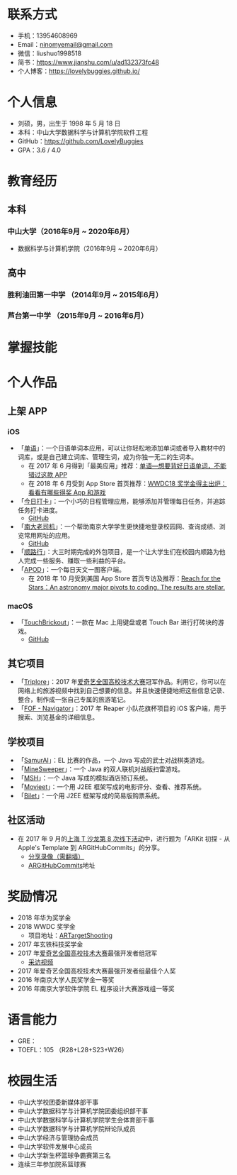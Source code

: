 # 联系方式

* 手机：13954608969
* Email：ninomyemail@gmail.com
* 微信：liushuo1998518
* 简书：https://www.jianshu.com/u/ad132373fc48
* 个人博客：https://lovelybuggies.github.io/

# 个人信息

 * 刘硕，男，出生于 1998 年 5 月 18 日
 * 本科：中山大学数据科学与计算机学院软件工程
 * GitHub：https://github.com/LovelyBuggies
 * GPA：3.6 / 4.0

# 教育经历

## 本科

### 中山大学（2016年9月 ~ 2020年6月）

* 数据科学与计算机学院（2016年9月 ~ 2020年6月） 

## 高中

### 胜利油田第一中学 （2014年9月 ~ 2015年6月）

### 芦台第一中学 （2015年9月 ~ 2016年6月）

# 掌握技能



# 个人作品

## 上架 APP

### iOS

* 「[单语](https://itunes.apple.com/cn/app/单语-日语生词本-日语单词-日语学习/id1086636706)」：一个日语单词本应用，可以让你轻松地添加单词或者导入教材中的词库，或是自己建立词库、管理生词，成为你独一无二的生词本。
  * 在 2017 年 6 月得到「最美应用」推荐：[单语—想要背好日语单词，不能错过这款 APP](http://zuimeia.com/app/5088)
  * 在 2018 年 6 月受到 App Store 首页推荐：[WWDC18 奖学金得主出炉：看看有哪些得奖 App 和游戏](https://itunes.apple.com/cn/story/id1384637708)
* 「[今日打卡](https://itunes.apple.com/cn/app/keeping-任务管理利器-打卡习惯养成/id1197272196)」：一个小巧的日程管理应用，能够添加并管理每日任务，并追踪任务打卡进度。
  *  [GitHub](https://github.com/songkuixi/Keeping)
* 「[南大老司机](https://itunes.apple.com/cn/app/nju-login/id1164049093)」：一个帮助南京大学学生更快捷地登录校园网、查询成绩、浏览常用网址的应用。
  *  [GitHub](https://github.com/songkuixi/NJUHelper)
* 「[顺路行](https://itunes.apple.com/cn/app/顺路行/id1290596835)」：大三时期完成的外包项目，是一个让大学生们在校园内顺路为他人完成一些服务、赚取一些利益的平台。
* 「[APOD](https://itunes.apple.com/us/app/apod/id1173315594)」：一个每日天文一图客户端。
    * 在 2018 年 10 月受到美国 App Store 首页专访及推荐：[Reach for the Stars：An astronomy major pivots to coding. The results are stellar.](https://itunes.apple.com/hk/story/id1435972425)

### macOS

* 「[TouchBrickout](https://itunes.apple.com/cn/app/touchbrickout/id1314804894)」：一款在 Mac 上用键盘或者 Touch Bar 进行打砖块的游戏。
  *  [GitHub](https://github.com/songkuixi/TouchBreakout)

## 其它项目

* 「[Triplore](https://github.com/songkuixi/Triplore)」：2017 年[爱奇艺全国高校技术大赛](https://www.nowcoder.com/activity/iqiyi2017)冠军作品。利用它，你可以在网络上的旅游视频中找到自己想要的信息。并且快速便捷地把这些信息记录、整合，制作成一张自己专属的旅游笔记。
* 「[FOF - Navigator](https://github.com/ReaperCitiCup/Reaper-iOS)」：2017 年 Reaper 小队花旗杯项目的 iOS 客户端，用于搜索、浏览基金的详细信息。

## 学校项目

* 「[SamurAI](https://github.com/Sorumi/IArumaS)」：EL 比赛的作品，一个 Java 写成的武士对战棋类游戏。
* 「[MineSweeper](https://github.com/songkuixi/MineSweeper)」：一个 Java 的双人联机对战版扫雷游戏。
* 「[MSH](https://github.com/Inf1NityNJU/MSH)」：一个 Java 写成的模拟酒店预订系统。
* 「[Movieet](https://github.com/songkuixi/Movieet)」：一个用 J2EE 框架写成的电影评分、查看、推荐系统。
* 「[Bilet](https://github.com/songkuixi/Bilet)」：一个用 J2EE 框架写成的简易版购票系统。

## 社区活动

* 在 2017 年 9 月的[上海 T 沙龙第 8 次线下活动](http://t.swift.gg/d/85-t-8)中，进行题为「ARKit 初探 - 从 Apple's Template 到 ARGitHubCommits」的分享。
    * [分享录像（需翻墙）](https://www.youtube.com/watch?v=ZFHwHBk-G0E)
    * [ARGitHubCommits](https://github.com/songkuixi/ARGitHubCommits)地址

# 奖励情况

* 2018 年华为奖学金
* 2018 WWDC 奖学金
  * 项目地址：[ARTargetShooting](https://github.com/songkuixi/ARTargetShooting)
* 2017 年玄铁科技奖学金
* 2017 年[爱奇艺全国高校技术大赛](https://www.nowcoder.com/activity/iqiyi2017)最强开发者组冠军
    * [采访视频](http://www.iqiyi.com/v_19rr7wn8d0.html)
* 2017 年爱奇艺全国高校技术大赛最强开发者组最佳个人奖
* 2016 年南京大学人民奖学金一等奖
* 2016 年南京大学软件学院 EL 程序设计大赛游戏组一等奖

# 语言能力

* GRE：
* TOEFL：105 （R28+L28+S23+W26）

# 校园生活

* 中山大学校团委新媒体部干事
* 中山大学数据科学与计算机学院团委组织部干事
* 中山大学数据科学与计算机学院学生会体育部干事
* 中山大学数据科学与计算机学院辩论队成员
* 中山大学经济与管理协会成员
* 中山大学软件发展中心成员
* 中山大学新生杯篮球争霸赛第三名
* 连续三年参加院系篮球赛